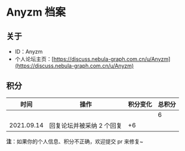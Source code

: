 # Anyzm 档案

## 关于

- ID：Anyzm
- 个人论坛主页：[https://discuss.nebula-graph.com.cn/u/Anyzm](https://discuss.nebula-graph.com.cn/u/Anyzm)

## 积分

| 时间 | 操作 | 积分变化 | 总积分  |
| --- | --- | --- | --- |
|  |  |  | 6 |
| 2021.09.14 | 回复论坛并被采纳 2 个回复 | +6 |  |

**注**：如果你的个人信息、积分不正确，欢迎提交 pr 来修复~